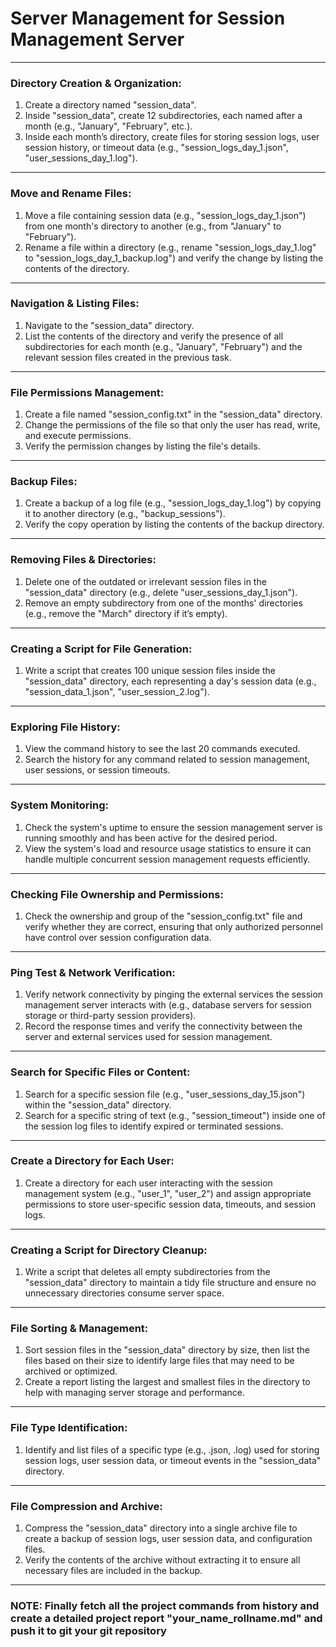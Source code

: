 # Server Management for Session Management Server

---

### **Directory Creation & Organization:**

1. Create a directory named "session_data".
2. Inside "session_data", create 12 subdirectories, each named after a month (e.g., "January", "February", etc.).
3. Inside each month’s directory, create files for storing session logs, user session history, or timeout data (e.g., "session_logs_day_1.json", "user_sessions_day_1.log").

---

### **Move and Rename Files:**

1. Move a file containing session data (e.g., "session_logs_day_1.json") from one month's directory to another (e.g., from "January" to "February").
2. Rename a file within a directory (e.g., rename "session_logs_day_1.log" to "session_logs_day_1_backup.log") and verify the change by listing the contents of the directory.

---

### **Navigation & Listing Files:**

1. Navigate to the "session_data" directory.
2. List the contents of the directory and verify the presence of all subdirectories for each month (e.g., "January", "February") and the relevant session files created in the previous task.

---

### **File Permissions Management:**

1. Create a file named "session_config.txt" in the "session_data" directory.
2. Change the permissions of the file so that only the user has read, write, and execute permissions.
3. Verify the permission changes by listing the file's details.

---

### **Backup Files:**

1. Create a backup of a log file (e.g., "session_logs_day_1.log") by copying it to another directory (e.g., "backup_sessions").
2. Verify the copy operation by listing the contents of the backup directory.

---

### **Removing Files & Directories:**

1. Delete one of the outdated or irrelevant session files in the "session_data" directory (e.g., delete "user_sessions_day_1.json").
2. Remove an empty subdirectory from one of the months' directories (e.g., remove the "March" directory if it’s empty).

---

### **Creating a Script for File Generation:**

1. Write a script that creates 100 unique session files inside the "session_data" directory, each representing a day's session data (e.g., "session_data_1.json", "user_session_2.log").

---

### **Exploring File History:**

1. View the command history to see the last 20 commands executed.
2. Search the history for any command related to session management, user sessions, or session timeouts.

---

### **System Monitoring:**

1. Check the system's uptime to ensure the session management server is running smoothly and has been active for the desired period.
2. View the system's load and resource usage statistics to ensure it can handle multiple concurrent session management requests efficiently.

---

### **Checking File Ownership and Permissions:**

1. Check the ownership and group of the "session_config.txt" file and verify whether they are correct, ensuring that only authorized personnel have control over session configuration data.

---

### **Ping Test & Network Verification:**

1. Verify network connectivity by pinging the external services the session management server interacts with (e.g., database servers for session storage or third-party session providers).
2. Record the response times and verify the connectivity between the server and external services used for session management.

---

### **Search for Specific Files or Content:**

1. Search for a specific session file (e.g., "user_sessions_day_15.json") within the "session_data" directory.
2. Search for a specific string of text (e.g., "session_timeout") inside one of the session log files to identify expired or terminated sessions.

---

### **Create a Directory for Each User:**

1. Create a directory for each user interacting with the session management system (e.g., "user_1", "user_2") and assign appropriate permissions to store user-specific session data, timeouts, and session logs.

---

### **Creating a Script for Directory Cleanup:**

1. Write a script that deletes all empty subdirectories from the "session_data" directory to maintain a tidy file structure and ensure no unnecessary directories consume server space.

---

### **File Sorting & Management:**

1. Sort session files in the "session_data" directory by size, then list the files based on their size to identify large files that may need to be archived or optimized.
2. Create a report listing the largest and smallest files in the directory to help with managing server storage and performance.

---

### **File Type Identification:**

1. Identify and list files of a specific type (e.g., .json, .log) used for storing session logs, user session data, or timeout events in the "session_data" directory.

---

### **File Compression and Archive:**

1. Compress the "session_data" directory into a single archive file to create a backup of session logs, user session data, and configuration files.
2. Verify the contents of the archive without extracting it to ensure all necessary files are included in the backup.

---

### NOTE: Finally fetch all the project commands from history and create a detailed project report "your_name_rollname.md" and push it to git your git repository